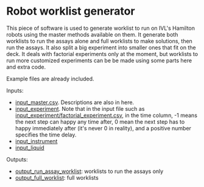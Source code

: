 # Robot worklist generator

This piece of software is used to generate worklist to run on IVL's Hamilton robots using the master methods available on them. It generate both worklists to run the assays alone and full worklists to make solutions, then run the assays. It also split a big experiment into smaller ones that fit on the deck. It deals with factorial experiments only at the moment, but worklists to run more customized experiments can be be made using some parts here and extra code.

Example files are already included.

Inputs:
* [input_master.csv](input_master.csv). Descriptions are also in here.
* [input_experiment](input_experiment). Note that in the input file such as [input_experiment/factorial_experiment.csv](input_experiment/factorial_experiment.csv), in the time column, -1 means the next step can happy any time after, 0 mean the next step has to happy immediately after (it's never 0 in reality), and a positive number specifies the time delay. 
* [input_instrument](input_instrument)
* [input_liquid](input_instrument)

Outputs:
* [output_run_assay_worklist](output_run_assay_worklist): worklists to run the assays only
* [output_full_worklist](output_full_worklist): full worklists